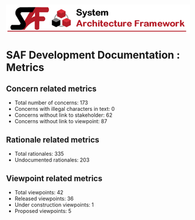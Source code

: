 ![System Architecture Framework](diagrams/Banner_SAF.png)
# SAF Development Documentation : Metrics
## Concern related metrics
 * Total number of concerns: 173
 * Concerns with illegal characters in text: 0
 * Concerns without link to stakeholder: 62
 * Concerns without link to viewpoint: 87
## Rationale related metrics
 * Total rationales: 335
 * Undocumented rationales: 203
## Viewpoint related metrics
 * Total viewpoints: 42
 * Released viewpoints: 36
 * Under construction viewpoints: 1
 * Proposed viewpoints: 5
